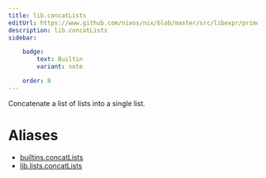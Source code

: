 ```yaml
---
title: lib.concatLists
editUrl: https://www.github.com/nixos/nix/blob/master/src/libexpr/primops.cc
description: lib.concatLists
sidebar:

    badge:
        text: Builtin
        variant: note

    order: 8
---
```


Concatenate a list of lists into a single list.


# Aliases

- [builtins.concatLists](reference/builtins/builtins-concatLists)
- [lib.lists.concatLists](reference/lib/lists/lib-lists-concatLists)


